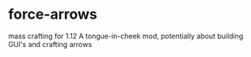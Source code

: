 # force-arrows
mass crafting for 1.12
A tongue-in-cheek mod, potentially about building GUI's and crafting arrows
